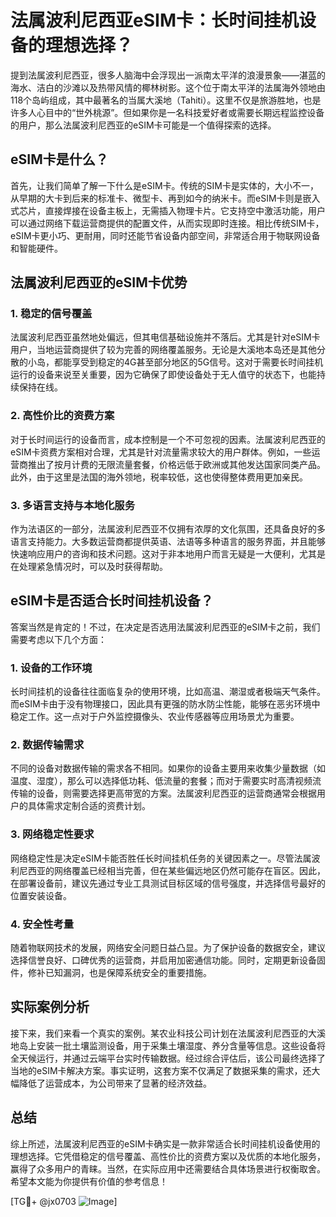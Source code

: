 # 法属波利尼西亚eSIM卡：长时间挂机设备的理想选择？

提到法属波利尼西亚，很多人脑海中会浮现出一派南太平洋的浪漫景象——湛蓝的海水、洁白的沙滩以及热带风情的椰林树影。这个位于南太平洋的法属海外领地由118个岛屿组成，其中最著名的当属大溪地（Tahiti）。这里不仅是旅游胜地，也是许多人心目中的“世外桃源”。但如果你是一名科技爱好者或需要长期远程监控设备的用户，那么法属波利尼西亚的eSIM卡可能是一个值得探索的选择。

## eSIM卡是什么？

首先，让我们简单了解一下什么是eSIM卡。传统的SIM卡是实体的，大小不一，从早期的大卡到后来的标准卡、微型卡、再到如今的纳米卡。而eSIM卡则是嵌入式芯片，直接焊接在设备主板上，无需插入物理卡片。它支持空中激活功能，用户可以通过网络下载运营商提供的配置文件，从而实现即时连接。相比传统SIM卡，eSIM卡更小巧、更耐用，同时还能节省设备内部空间，非常适合用于物联网设备和智能硬件。

## 法属波利尼西亚的eSIM卡优势

### 1. 稳定的信号覆盖
法属波利尼西亚虽然地处偏远，但其电信基础设施并不落后。尤其是针对eSIM卡用户，当地运营商提供了较为完善的网络覆盖服务。无论是大溪地本岛还是其他分散的小岛，都能享受到稳定的4G甚至部分地区的5G信号。这对于需要长时间挂机运行的设备来说至关重要，因为它确保了即使设备处于无人值守的状态下，也能持续保持在线。

### 2. 高性价比的资费方案
对于长时间运行的设备而言，成本控制是一个不可忽视的因素。法属波利尼西亚的eSIM卡资费方案相对合理，尤其是针对流量需求较大的用户群体。例如，一些运营商推出了按月计费的无限流量套餐，价格远低于欧洲或其他发达国家同类产品。此外，由于这里是法国的海外领地，税率较低，这也使得整体费用更加亲民。

### 3. 多语言支持与本地化服务
作为法语区的一部分，法属波利尼西亚不仅拥有浓厚的文化氛围，还具备良好的多语言支持能力。大多数运营商都提供英语、法语等多种语言的服务界面，并且能够快速响应用户的咨询和技术问题。这对于非本地用户而言无疑是一大便利，尤其是在处理紧急情况时，可以及时获得帮助。

## eSIM卡是否适合长时间挂机设备？

答案当然是肯定的！不过，在决定是否选用法属波利尼西亚的eSIM卡之前，我们需要考虑以下几个方面：

### 1. 设备的工作环境
长时间挂机的设备往往面临复杂的使用环境，比如高温、潮湿或者极端天气条件。而eSIM卡由于没有物理接口，因此具有更强的防水防尘性能，能够在恶劣环境中稳定工作。这一点对于户外监控摄像头、农业传感器等应用场景尤为重要。

### 2. 数据传输需求
不同的设备对数据传输的需求各不相同。如果你的设备主要用来收集少量数据（如温度、湿度），那么可以选择低功耗、低流量的套餐；而对于需要实时高清视频流传输的设备，则需要选择更高带宽的方案。法属波利尼西亚的运营商通常会根据用户的具体需求定制合适的资费计划。

### 3. 网络稳定性要求
网络稳定性是决定eSIM卡能否胜任长时间挂机任务的关键因素之一。尽管法属波利尼西亚的网络覆盖已经相当完善，但在某些偏远地区仍然可能存在盲区。因此，在部署设备前，建议先通过专业工具测试目标区域的信号强度，并选择信号最好的位置安装设备。

### 4. 安全性考量
随着物联网技术的发展，网络安全问题日益凸显。为了保护设备的数据安全，建议选择信誉良好、口碑优秀的运营商，并启用加密通信功能。同时，定期更新设备固件，修补已知漏洞，也是保障系统安全的重要措施。

## 实际案例分析

接下来，我们来看一个真实的案例。某农业科技公司计划在法属波利尼西亚的大溪地岛上安装一批土壤监测设备，用于采集土壤湿度、养分含量等信息。这些设备将全天候运行，并通过云端平台实时传输数据。经过综合评估后，该公司最终选择了当地的eSIM卡解决方案。事实证明，这套方案不仅满足了数据采集的需求，还大幅降低了运营成本，为公司带来了显著的经济效益。

## 总结

综上所述，法属波利尼西亚的eSIM卡确实是一款非常适合长时间挂机设备使用的理想选择。它凭借稳定的信号覆盖、高性价比的资费方案以及优质的本地化服务，赢得了众多用户的青睐。当然，在实际应用中还需要结合具体场景进行权衡取舍。希望本文能为你提供有价值的参考信息！

[TG💪+ @jx0703 ![Image](https://github.com/user-attachments/assets/dbca1d08-cadb-493c-b0ec-ad6f7a83f270)]